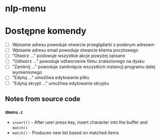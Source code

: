 # nlp-menu

# Dostępne komendy

- [ ] Wpisanie adresu powoduje otwarcie przeglądarki z podanym adresem
- [ ] Wpisanie adresu email powoduje otwarcie klienta pocztowego
- [ ] "Otwórz ..." podowuje wszystkie akcje powyżej opisane
- [ ] "Odtwórz ..." powoduje odtworzenie filmu znalezionego na dysku
- [ ] "Zamknij ..." powoduje zamknięcie wszystkich instancji programu dalej wymienionego
- [ ] "Edytuj ..." umożliwa edytowanie pliku
- [ ] "Edytuj skrypt ..." umożliwa edytowanie skryptu

## Notes from source code

### `dmenu.c`

- `insert()` - After user press key, insert character into the buffer and `match()`
- `match()` - Produces new list based on matched items

